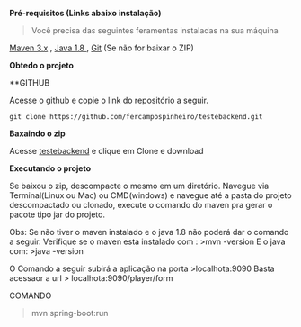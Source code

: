 


**Pré-requisitos (Links abaixo instalação)**

>Você precisa das seguintes feramentas instaladas na sua máquina

<a href="https://haylson.wordpress.com/2017/06/28/maven-instalando-e-configurando-em-seus-projetos/">Maven 3.x</a> ,
<a href="https://www3.ntu.edu.sg/home/ehchua/programming/howto/JDK_Howto.html">Java 1.8 </a> ,
<a href="https://git-scm.com/book/pt-br/v1/Primeiros-passos-Instalando-Git">Git</a> (Se não for baixar o ZIP)

**Obtedo o projeto**

**GITHUB

Acesse o github e copie o link do repositório a seguir.
```
git clone https://github.com/fercampospinheiro/testebackend.git
```

**Baxaindo o zip**

Acesse <a href="https://github.com/fercampospinheiro/testebackend">testebackend</a> e clique em Clone e download 
		
**Executando o projeto**

Se baixou o zip, descompacte o mesmo em um diretório. 
Navegue via Terminal(Linux ou Mac) ou CMD(windows) e navegue até a pasta do projeto descompactado ou clonado,
execute o comando do maven pra gerar o pacote tipo jar do projeto.

Obs: 	Se não tiver o  maven instalado e o java 1.8 não poderá dar o comando a seguir. 
		Verifique se o maven esta instalado com : >mvn -version
		E o java com: >java -version     

O Comando a seguir subirá a aplicação na porta >localhota:9090
Basta acessaor a url > localhota:9090/player/form

COMANDO
>mvn spring-boot:run
